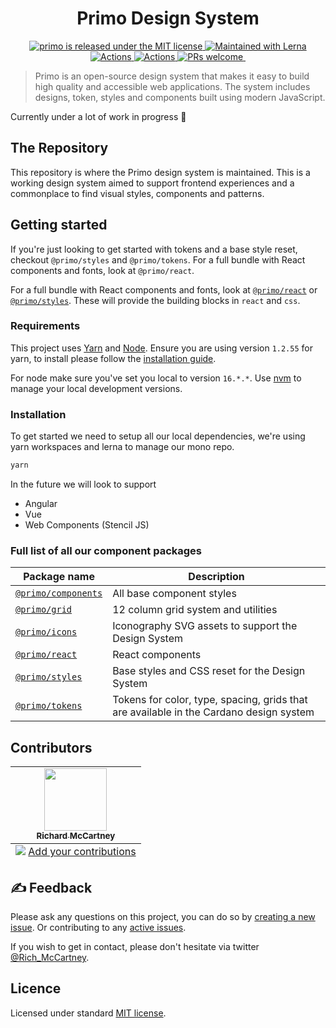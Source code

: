 <h1 align="center">
  Primo Design System
</h1>
<p align="center">
  <a href="https://github.com/primo-design-system/primo/blob/main/LICENSE">
    <img src="https://img.shields.io/badge/license-MIT-green" alt="primo is released under the MIT license" />
  </a>
  <a href="https://lerna.js.org/">
    <img src="https://img.shields.io/badge/maintained%20with-lerna-cc00ff.svg" alt="Maintained with Lerna" />
  </a>
  <a href="https://github.com/primo-design-system/primo/actions">
    <img src="https://github.com/primo-design-system/primo/actions/workflows/pull-request.yml/badge.svg" alt="Actions" style="max-width: 100%">
  </a>
  <a href="https://github.com/primo-design-system/primo/actions">
    <img src="https://github.com/primo-design-system/primo/actions/workflows/release-dryrun.yml/badge.svg" alt="Actions" style="max-width: 100%">
  </a>
  <a href="https://github.com/primo-design-system/primo/blob/main/.github/CONTRIBUTING.md">
    <img src="https://img.shields.io/badge/PRs-welcome-brightgreen.svg" alt="PRs welcome" />
  </a>
  <a href="#contributors">
    <img src="https://img.shields.io/badge/all_contributors-13-orange.svg?style=flat-square" alt="" />
  </a>
</p>

> Primo is an open-source design system that makes it easy to build high quality 
> and accessible web applications. The system includes designs, token, styles 
> and components built using modern JavaScript.

Currently under a lot of work in progress 🚀

## The Repository

This repository is where the Primo design system is maintained. This is a
working design system aimed to support frontend experiences and a
commonplace to find visual styles, components and patterns.

## Getting started

If you're just looking to get started with tokens and a base style reset,
checkout `@primo/styles` and `@primo/tokens`. For a full
bundle with React components and fonts, look at `@primo/react`.

For a full bundle with React components and fonts, look at
[`@primo/react`](./packages/react) or
[`@primo/styles`](./packages/styles). These will provide the building
blocks in `react` and `css`.

### Requirements

This project uses [Yarn](https://yarnpkg.com/) and [Node](https://nodejs.org/en/). Ensure you are using version `1.2.55` for yarn, to install please follow the [installation guide](https://classic.yarnpkg.com/en/docs/install).

For node make sure you've set you local to version `16.*.*`. Use [nvm](https://github.com/nvm-sh/nvm) to manage your local development versions.

### Installation

To get started we need to setup all our local dependencies, we're using yarn workspaces and lerna to manage our mono repo.

```sh
yarn
```

In the future we will look to support

- Angular
- Vue
- Web Components (Stencil JS)

### Full list of all our component packages

| Package name                                  | Description                                                                            |
| --------------------------------------------- | -------------------------------------------------------------------------------------- |
| [`@primo/components`](./packages/components)  | All base component styles                                                              |
| [`@primo/grid`](./packages/grid)              | 12 column grid system and utilities                                                    |
| [`@primo/icons`](./packages/icons)            | Iconography SVG assets to support the Design System                                    |
| [`@primo/react`](./packages/react)            | React components                                                                       |
| [`@primo/styles`](./packages/styles)          | Base styles and CSS reset for the Design System                                        |
| [`@primo/tokens`](./packages/tokens)          | Tokens for color, type, spacing, grids that are available in the Cardano design system |

## Contributors

<!-- ALL-CONTRIBUTORS-LIST:START - Do not remove or modify this section -->
<!-- prettier-ignore-start -->
<!-- markdownlint-disable -->
<table>
  <tbody>
    <tr>
      <td align="center"><a href="http://richmccartney.uk"><img src="https://avatars.githubusercontent.com/u/1201618?v=4" width="100px;" alt=""/><br /><sub><b>Richard McCartney</b></sub></a></td>
    </tr>
  </tbody>
  <tfoot>
    <tr>
      <td align="center" size="13px" colspan="7">
        <img src="https://raw.githubusercontent.com/all-contributors/all-contributors-cli/1b8533af435da9854653492b1327a23a4dbd0a10/assets/logo-small.svg">
          <a href="https://all-contributors.js.org/docs/en/bot/usage">Add your contributions</a>
        </img>
      </td>
    </tr>
  </tfoot>
</table>

<!-- markdownlint-restore -->
<!-- prettier-ignore-end -->

<!-- ALL-CONTRIBUTORS-LIST:END -->

## ✍️ Feedback

Please ask any questions on this project, you can do so by
[creating a new issue](https://github.com/primo-design-system/primo/issues/new/choose). Or contributing to any [active issues](https://github.com/primo-design-system/primo/issues).

If you wish to get in contact, please don't hesitate via twitter [@Rich_McCartney](https://twitter.com/rich_mccartney).

## Licence

Licensed under standard
[MIT license](https://github.com/primo-design-system/primo/blob/main/LICENSE).